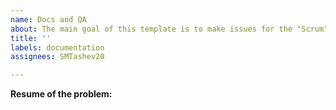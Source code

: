 ```yaml
---
name: Docs and QA
about: The main goal of this template is to make issues for the "Scrum"
title: ''
labels: documentation
assignees: SMTashev20

---
```


**Resume of the problem:**
